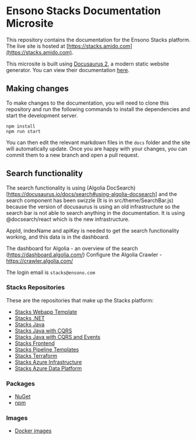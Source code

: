 # Ensono Stacks Documentation Microsite
This repository contains the documentation for the Ensono Stacks platform.
The live site is hosted at [https://stacks.amido.com](https://stacks.amido.com).

This microsite is built using [Docusaurus 2](https://v2.docusaurus.io/), a modern static website generator.
You can view their documentation [here](https://v2.docusaurus.io/docs/).

## Making changes
To make changes to the documentation, you will need to clone this repository and run the following commands to install the dependencies and start the development server.

```console
npm install
npm run start
```
You can then edit the relevant markdown files in the `docs` folder and the site will automatically update.
Once you are happy with your changes, you can commit them to a new branch and open a pull request.

## Search functionality
The search functionality is using (Algolia DocSearch)[https://docusaurus.io/docs/search#using-algolia-docsearch] and the search component has been swizzle (It is in src/theme/SearchBar.js) because the version of docusaurus is using an old infrastructure so the search bar is not able to search anything in the documentation. It is using @docsearch/react which is the new infrastructure. 

AppId, indexName and apiKey is needed to get the search functionality working, and this data is in the dashboard.

The dashboard for Algolia - an overview of the search (https://dashboard.algolia.com/)
Configure the Algolia Crawler - https://crawler.algolia.com/ 

The login email is `stacks@ensono.com`

### Stacks Repositories
These are the repositories that make up the Stacks platform:
- [Stacks Webapp Template](https://github.com/Ensono/stacks-webapp-template)
- [Stacks .NET](https://github.com/Ensono/stacks-dotnet)
- [Stacks Java](https://github.com/Ensono/stacks-java)
- [Stacks Java with CQRS](https://github.com/Ensono/stacks-java-cqrs)
- [Stacks Java with CQRS and Events](https://github.com/Ensono/stacks-java-cqrs-events)
- [Stacks Frontend](https://github.com/Ensono/stacks-nx-plugins)
- [Stacks Pipeline Templates](https://github.com/Ensono/stacks-pipeline-templates)
- [Stacks Terraform](https://github.com/Ensono/stacks-terraform)
- [Stacks Azure Infrastructure](https://github.com/Ensono/stacks-infrastructure-aks)
- [Stacks Azure Data Platform](https://github.com/Ensono/stacks-azure-data)

### Packages
- [NuGet](https://www.nuget.org/profiles/amidostacks)
- [npm](https://www.npmjs.com/~ensonostacks)

### Images
- [Docker images](https://hub.docker.com/u/amidostacks)
